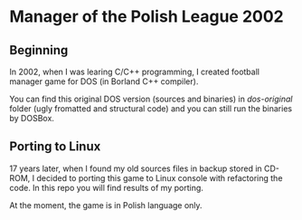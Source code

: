 # Manager of the Polish League 2002

## Beginning

In 2002, when I was learing C/C++ programming, I created football manager game for DOS (in Borland C++ compiler).

You can find this original DOS version (sources and binaries) in *dos-original* folder (ugly fromatted and structural code) and you can still run the binaries by DOSBox.

## Porting to Linux

17 years later, when I found my old sources files in backup stored in CD-ROM, I decided to porting this game to Linux console with refactoring the code. In this repo you will find results of my porting.

At the moment, the game is in Polish language only.
